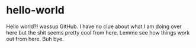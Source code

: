 # hello-world
Hello world?!
wassup GitHub. I have no clue about what I am doing over here but the shit seems pretty cool from here. Lemme see how things work out from here.
Buh bye.
